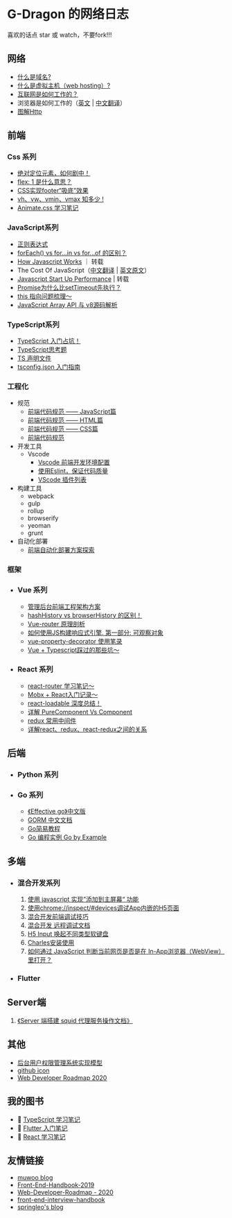 # G-Dragon 的网络日志

喜欢的话点 star 或 watch，不要fork!!!
 
## 网络
 - [什么是域名?](https://github.com/PandoraG/Articles/issues/63)
 - [什么是虚拟主机（web hosting）?](https://github.com/PandoraG/Articles/issues/64)
 - [互联网是如何工作的？](https://github.com/PandoraG/Articles/issues/66)
 - 浏览器是如何工作的（[英文](https://www.html5rocks.com/en/tutorials/internals/howbrowserswork/#Introduction) | [中文翻译](https://blog.csdn.net/zzzaquarius/article/details/6532299)）
 - [图解Http](https://masterzht.gitbooks.io/-http/content/)


## 前端
 
### Css 系列
 
 - [绝对定位元素，如何剧中！](https://github.com/PandoraG/Articles/issues/13)
 - [flex: 1 是什么意思？](https://github.com/PandoraG/Articles/issues/41)
 - [CSS实现footer“吸底”效果](https://github.com/PandoraG/Articles/issues/42)
 - [vh、vw、vmin、vmax 知多少 !](https://github.com/PandoraG/Articles/issues/47)
 - [Animate.css 学习笔记](https://github.com/PandoraG/Articles/issues/60)
 
### JavaScript系列
 - [正则表达式](./list/正则表达式.md)
 - [forEach() vs for...in vs for...of 的区别？](https://github.com/PandoraG/Articles/issues/65)
 - [How Javascript Works](https://github.com/Troland/how-javascript-works) ｜ 转载
 - The Cost Of JavaScript（[中文翻译](https://v8.js.cn/blog/cost-of-javascript-2019/) | [英文原文](https://v8.dev/blog/cost-of-javascript-2019)）
 - [Javascript Start Up Performance](https://github.com/xitu/gold-miner/blob/master/TODO/javascript-start-up-performance.md) | 转载
 - [Promise为什么比setTimeout先执行？](https://github.com/PandoraG/Articles/issues/71)
 - [this 指向问题梳理～](https://github.com/PandoraG/Articles/issues/70)
 - [JavaScript Array API 与 v8源码解析](https://github.com/PandoraG/Articles/issues/84)
 
 
### TypeScript系列
 - [TypeScript 入门占坑！](https://github.com/PandoraG/Articles/issues/39)
 - [TypeScript思考题](https://github.com/PandoraG/Articles/issues/79)
 - [TS 声明文件](https://github.com/PandoraG/Articles/issues/80)
 - [tsconfig.json 入门指南](https://github.com/PandoraG/Articles/issues/81)
 
 
### 工程化
 - 规范
   - [前端代码规范 —— JavaScript篇](https://github.com/PandoraG/Articles/issues/21)
   - [前端代码规范 —— HTML篇](https://github.com/PandoraG/Articles/issues/20)
   - [前端代码规范 —— CSS篇](https://github.com/PandoraG/Articles/issues/19)
   - [前端代码规范](https://github.com/PandoraG/Articles/issues/15)
 - 开发工具
   - Vscode
     - [Vscode 前端开发环境配置](https://github.com/PandoraG/Articles/issues/7)
     - [使用Eslint，保证代码质量](https://github.com/PandoraG/Articles/issues/9)
     - [VScode 插件列表](https://github.com/PandoraG/Articles/issues/8)
 - 构建工具
   -  webpack
   -  gulp
   -  rollup
   -  browserify
   -  yeoman
   -  grunt
 - 自动化部署
   - [前端自动化部署方案探索](https://github.com/PandoraG/Articles/issues/83)


### 框架

 - ### Vue 系列
   - [管理后台前端工程架构方案](https://github.com/PandoraG/Articles/issues/36)
   - [hashHistory vs browserHistory 的区别！](https://github.com/PandoraG/Articles/issues/38)
   - [Vue-router 原理剖析](https://github.com/PandoraG/Articles/issues/40)
   - [如何使用JS构建响应式引擎. 第一部分: 可观察对象](https://github.com/PandoraG/Articles/issues/59)
   - [vue-property-decorator 使用笔录](https://github.com/PandoraG/Articles/issues/68)
   - [Vue + Typescript踩过的那些坑～](https://github.com/PandoraG/Articles/issues/69)

 - ### React 系列
   - [react-router 学习笔记～](https://github.com/PandoraG/Articles/issues/50)
   - [Mobx + React入门记录～](https://github.com/PandoraG/Articles/issues/48)
   - [react-loadable 深度总结！](https://github.com/PandoraG/Articles/issues/49)
   - [详解 PureComponent Vs Component](https://github.com/PandoraG/Articles/issues/51)
   - [redux 常用中间件](https://github.com/PandoraG/Articles/issues/53)
   - [详解react、redux、react-redux之间的关系](https://github.com/PandoraG/Articles/issues/54)


## 后端

- ### Python 系列
- ### Go 系列
    - [《Effective go》中文版](https://learnku.com/docs/effective-go/2020)
    - [GORM 中文文档](https://learnku.com/docs/gorm/v2)
    - [Go简易教程](https://learnku.com/docs/the-little-go-book)
    - [Go 编程实例 Go by Example](https://learnku.com/docs/gobyexample/2020)



## 多端

 - ### 混合开发系列
   1. [使用 javascript 实现”添加到主屏幕“ 功能](https://github.com/PandoraG/Articles/issues/34)
   2. [使用chrome://inspect/#devices调试App内嵌的H5页面](https://github.com/PandoraG/Articles/issues/6)
   3. [混合开发前端调试技巧](https://github.com/PandoraG/Articles/issues/18)
   4. [混合开发 远程调试文档](https://github.com/PandoraG/Articles/issues/22)
   5. [H5 Input 唤起不同类型软键盘](https://github.com/PandoraG/Articles/issues/16)
   6. [Charles安装使用](./list/Charles安装使用.md)
   7. [如何通过 JavaScript 判断当前网页是否是在 In-App浏览器（WebView）里打开？](https://github.com/PandoraG/Articles/issues/87)

 - ### Flutter

## Server端
 1. [《Server 端搭建 squid 代理服务操作文档》](https://github.com/PandoraG/Articles/issues/88)
 
 
## 其他
 - [后台用户权限管理系统实现模型](https://github.com/PandoraG/Articles/issues/82)
 - [github icon](https://github.com/junhaideng/github-icons)
 - [Web Developer Roadmap 2020](https://github.com/kamranahmedse/developer-roadmap)
 

## 我的图书
 - :green_book: [TypeScript 学习笔记](https://pandorag.github.io/typescript-study-notes/)
 - :blue_book: [Flutter 入门笔记](https://pandorag.github.io/flutter-notebook/)
 - :orange_book: [React 学习笔记](https://pandorag.github.io/react-study-notes/)
 
 
## 友情链接
 - [muwoo blog](https://github.com/muwoo/blogs)
 - [Front-End-Handbook-2019](https://github.com/FrontendMasters/front-end-handbook-2019)
 - [Web-Developer-Roadmap - 2020](https://github.com/kamranahmedse/developer-roadmap)
 - [front-end-interview-handbook](https://github.com/yangshun/front-end-interview-handbook/blob/master/contents/zh/javascript-questions.md)
 - [springleo's blog](https://lq782655835.github.io/blogs/js/v8-array-method.html)
